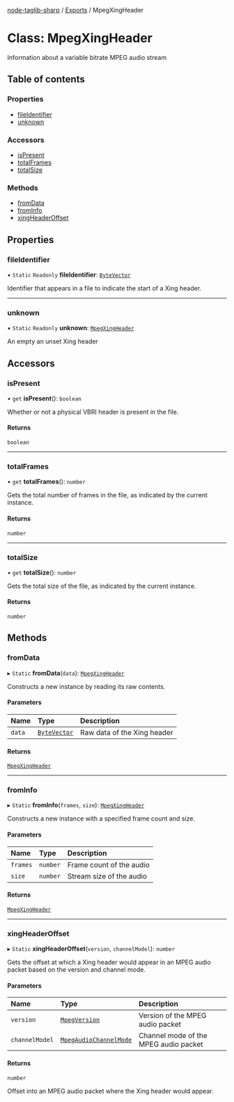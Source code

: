 [node-taglib-sharp](../README.md) / [Exports](../modules.md) / MpegXingHeader

# Class: MpegXingHeader

Information about a variable bitrate MPEG audio stream

## Table of contents

### Properties

- [fileIdentifier](mpegxingheader.md#fileidentifier)
- [unknown](mpegxingheader.md#unknown)

### Accessors

- [isPresent](mpegxingheader.md#ispresent)
- [totalFrames](mpegxingheader.md#totalframes)
- [totalSize](mpegxingheader.md#totalsize)

### Methods

- [fromData](mpegxingheader.md#fromdata)
- [fromInfo](mpegxingheader.md#frominfo)
- [xingHeaderOffset](mpegxingheader.md#xingheaderoffset)

## Properties

### fileIdentifier

▪ `Static` `Readonly` **fileIdentifier**: [`ByteVector`](bytevector.md)

Identifier that appears in a file to indicate the start of a Xing header.

___

### unknown

▪ `Static` `Readonly` **unknown**: [`MpegXingHeader`](mpegxingheader.md)

An empty an unset Xing header

## Accessors

### isPresent

• `get` **isPresent**(): `boolean`

Whether or not a physical VBRI header is present in the file.

#### Returns

`boolean`

___

### totalFrames

• `get` **totalFrames**(): `number`

Gets the total number of frames in the file, as indicated by the current instance.

#### Returns

`number`

___

### totalSize

• `get` **totalSize**(): `number`

Gets the total size of the file, as indicated by the current instance.

#### Returns

`number`

## Methods

### fromData

▸ `Static` **fromData**(`data`): [`MpegXingHeader`](mpegxingheader.md)

Constructs a new instance by reading its raw contents.

#### Parameters

| Name | Type | Description |
| :------ | :------ | :------ |
| `data` | [`ByteVector`](bytevector.md) | Raw data of the Xing header |

#### Returns

[`MpegXingHeader`](mpegxingheader.md)

___

### fromInfo

▸ `Static` **fromInfo**(`frames`, `size`): [`MpegXingHeader`](mpegxingheader.md)

Constructs a new instance with a specified frame count and size.

#### Parameters

| Name | Type | Description |
| :------ | :------ | :------ |
| `frames` | `number` | Frame count of the audio |
| `size` | `number` | Stream size of the audio |

#### Returns

[`MpegXingHeader`](mpegxingheader.md)

___

### xingHeaderOffset

▸ `Static` **xingHeaderOffset**(`version`, `channelModel`): `number`

Gets the offset at which a Xing header would appear in an MPEG audio packet based on the
version and channel mode.

#### Parameters

| Name | Type | Description |
| :------ | :------ | :------ |
| `version` | [`MpegVersion`](../enums/mpegversion.md) | Version of the MPEG audio packet |
| `channelModel` | [`MpegAudioChannelMode`](../enums/mpegaudiochannelmode.md) | Channel mode of the MPEG audio packet |

#### Returns

`number`

Offset into an MPEG audio packet where the Xing header would appear.
